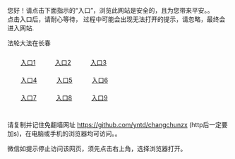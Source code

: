 您好！请点击下面指示的“入口”，浏览此网站是安全的，且为您带来平安。。 <br/>
点击入口后，请耐心等待， 过程中可能会出现无法打开的提示，请忽略，最终会进入网站. </br>

法轮大法在长春<br/>
<div style="padding:10px"><a style="margin:20px" target="_blank" href="https://d1z0tpxhse1vrs.cloudfront.net/2Qpsp?qgmoomzd" id="ccLink1" rel="nofollow">入口1</a> <a target="_blank" style="margin:20px" href="https://d2y1abykubzd98.cloudfront.net/2Qpsp?iixgdq" id="ccLink2" rel="nofollow">入口2</a> <a style="margin:20px" target="_blank" href="https://d3vrvp68xwheea.cloudfront.net/2Qpsp?gfnixq" id="ccLink3" rel="nofollow">入口3</a></div>

<div style="padding:10px" ><a style="margin:20px" target="_blank" href="https://d1z0tpxhse1vrs.cloudfront.net/2Qpsp?qgmoomzd" id="ccLink4" rel="nofollow">入口4</a> <a style="margin:20px" href="https://d2y1abykubzd98.cloudfront.net/2Qpsp?iixgdq" target="_blank" id="ccLink5" rel="nofollow">入口5</a> <a style="margin:20px" href="https://d3vrvp68xwheea.cloudfront.net/2Qpsp?gfnixq" target="_blank" id="ccLink6" rel="nofollow">入口6</a></div>

<div style="padding:10px"><a style="margin:20px" target="_blank" href="https://d1z0tpxhse1vrs.cloudfront.net/2Qpsp?qgmoomzd" id="ccLink7" rel="nofollow">入口7</a> <a style="margin:20px" href="https://d2y1abykubzd98.cloudfront.net/2Qpsp?iixgdq" target="_blank" id="ccLink8" rel="nofollow">入口8</a> <a style="margin:20px" target="_blank" href="https://d3vrvp68xwheea.cloudfront.net/2Qpsp?gfnixq" id="ccLink9" rel="nofollow">入口9</a></div>

<br/>



请复制并记住免翻墙网址 https://github.com/yntd/changchunzx (http后一定要加s)，在电脑或手机的浏览器均可访问。。<br/>

微信如提示停止访问该网页，须先点击右上角，选择浏览器打开。
